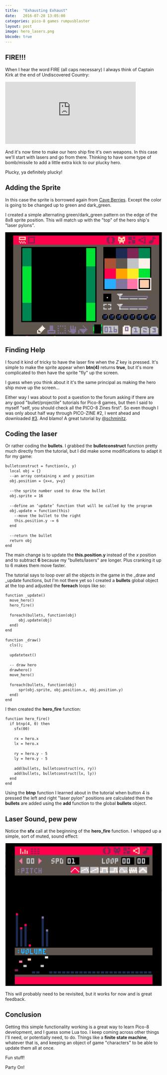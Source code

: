 ```yaml
---
title:  "Exhausting Exhaust"
date:   2016-07-28 13:05:00
categories: pico-8 games rumpusblaster
layout: post
image: hero_lasers.png
bbcode: true
---
```


## FIRE!!!

When I hear the word FIRE (all caps necessary) I always think of Captain Kirk at the end of Undiscovered Country:

<iframe width="420" height="200" src="https://www.youtube.com/embed/txVh2QgRmHs" frameborder="0" allowfullscreen></iframe>

And it's now time to make our hero ship fire it's own weapons.  In this case we'll start with lasers and go from there.  Thinking to have some type of bomb/missile to add a little extra kick to our plucky hero.

Plucky, ya definitely plucky!

## Adding the Sprite

In this case the sprite is borrowed again from [Cave Berries](http://www.lexaloffle.com/bbs/?tid=1834).  Except the color is going to be changed up to green and dark_green.

I created a simple alternating green/dark_green pattern on the edge of the 8x8 sprite position.  This will match up with the "top" of the hero ship's "laser pylons".

![](/img/laser_sprite.png)

## Finding Help

I found it kind of tricky to have the laser fire when the *Z* key is pressed.  It's simple to make the sprite appear when **btn(4)** returns **true**, but it's more complicated to then have the sprite "fly" up the screen.

I guess when you think about it it's the same principal as making the hero ship move up the screen...

Either way I was about to post a question to the forum asking if there are any good "bullet/projectile" tutorials for Pico-8 games, but then I said to myself "self, you should check all the PICO-8 Zines first".  So even though I was only about half way through PICO-ZINE #2, I went ahead and downloaded [#3](https://sectordub.itch.io/pico-8-fanzine-3).  And blamo! A great tutorial by [@schminitz](http://hauntedtie.be/).

## Coding the laser

Or rather coding the **bullets**.  I grabbed the **bulletconstruct** function pretty much directly from the tutorial, but I did make some modifications to adapt it for my game:

```
bulletconstruct = function(x, y)
  local obj = {}
  --an array containing x and y position
  obj.position = {x=x, y=y}

  --the sprite number used to draw the bullet
  obj.sprite = 16

  --define an ‘update’ function that will be called by the program
  obj.update = function(this)
    --move the bullet to the right
    this.position.y -= 6
  end

  --return the bullet
  return obj
end
```

The main change is to update the **this.position.y** instead of the *x* position and to subtract **6** because my "bullets/lasers" are longer.  Plus cranking it up to 6 makes them move faster.

The tutorial says to loop over all the objects in the game in the _draw and _update functions, but I'm not there yet so I created a **bullets** global object at the top and adjusted the **foreach** loops like so:

```
function _update()
  move_hero()
  hero_fire()

  foreach(bullets, function(obj)
      obj.update(obj)
  end)
end

function _draw()
  cls();

  updatetext()

  -- draw hero
  drawhero()
  move_hero()

  foreach(bullets, function(obj)
      spr(obj.sprite, obj.position.x, obj.position.y)
  end)
end
```

I then created the **hero_fire** function:

```
function hero_fire()
  if btnp(4, 0) then
    sfx(00)

    rx = hero.x
    lx = hero.x

    ry = hero.y - 5
    ly = hero.y - 5

    add(bullets, bulletconstruct(rx, ry))
    add(bullets, bulletconstruct(lx, ly))
  end
end
```

Using the **btnp** function I learned about in the tutorial when button 4 is pressed the left and right "laser pylon" positions are calculated then the **bullets** are added using the **add** function to the global **bullets** object.

## Laser Sound, pew pew

Notice the **sfx** call at the beginning of the **hero_fire** function.  I whipped up a simple, sort of muted, sound effect:

![](/img/hero_laser_sfx.png)

This will probably need to be revisited, but it works for now and is great feedback.

## Conclusion

Getting this simple functionality working is a great way to learn Pico-8 development, and I guess some Lua too.  I keep coming across other things I'll need, or potentially need, to do.  Things like a **finite state machine**, whatever that is, and keeping an object of game "characters" to be able to update them all at once.

Fun stuff!

Party On!
